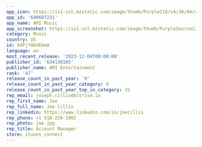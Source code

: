 ```yaml
---
app_icon: https://is1-ssl.mzstatic.com/image/thumb/Purple116/v4/30/44/c1/3044c175-626c-c1c3-f358-3fbd83dded1d/AppIcon-0-1x_U007emarketing-0-8-0-85-220-0.png/1024x1024bb.png
app_id: '640607231'
app_name: AMI Music
app_screenshot: https://is1-ssl.mzstatic.com/image/thumb/PurpleSource124/v4/06/c3/52/06c35207-b514-2e45-3244-86ad45178ed6/e8a32e4b-0391-491d-b7c1-dfbb87d54374_1242_1.jpg/1242x2688bb.png
category: Music
country: US
id: kOPjf6KVEbmA
language: en
most_recent_release: '2023-12-04T00:00:00'
publisher_id: '634136105'
publisher_name: AMI Entertainment
rank: '47'
release_count_in_past_year: '9'
release_count_in_past_year_category: 9
release_count_in_past_year_top_in_category: 35
rep_email: joseph.cillis@bitrise.io
rep_first_name: Joe
rep_full_name: Joe Cillis
rep_linkedin: https://www.linkedin.com/in/joecillis
rep_phone: +1 518-258-1902
rep_photo: joe.jpg
rep_title: Account Manager
store: itunes_connect
---
```

